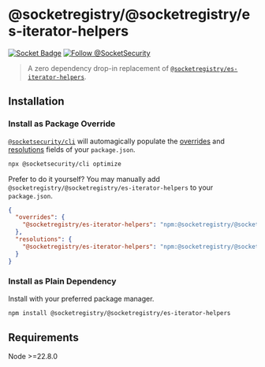 # @socketregistry/@socketregistry/es-iterator-helpers

[![Socket Badge](https://socket.dev/api/badge/npm/package/@socketregistry/@socketregistry/es-iterator-helpers)](https://socket.dev/npm/package/@socketregistry/@socketregistry/es-iterator-helpers)
[![Follow @SocketSecurity](https://img.shields.io/twitter/follow/SocketSecurity?style=social)](https://twitter.com/SocketSecurity)

> A zero dependency drop-in replacement of
> [`@socketregistry/es-iterator-helpers`](https://www.npmjs.com/package/@socketregistry/es-iterator-helpers).

## Installation

### Install as Package Override

[`@socketsecurity/cli`](https://www.npmjs.com/package/@socketsecurity/cli) will
automagically populate the
[overrides](https://docs.npmjs.com/cli/v9/configuring-npm/package-json#overrides)
and [resolutions](https://yarnpkg.com/configuration/manifest#resolutions) fields
of your `package.json`.

```sh
npx @socketsecurity/cli optimize
```

Prefer to do it yourself? You may manually add
`@socketregistry/@socketregistry/es-iterator-helpers` to your `package.json`.

```json
{
  "overrides": {
    "@socketregistry/es-iterator-helpers": "npm:@socketregistry/@socketregistry/es-iterator-helpers@^1"
  },
  "resolutions": {
    "@socketregistry/es-iterator-helpers": "npm:@socketregistry/@socketregistry/es-iterator-helpers@^1"
  }
}
```

### Install as Plain Dependency

Install with your preferred package manager.

```sh
npm install @socketregistry/@socketregistry/es-iterator-helpers
```

## Requirements

Node &gt;=22.8.0
